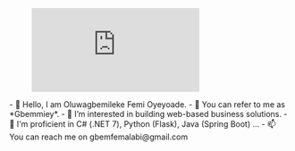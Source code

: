 <figure><embed src="https://wakatime.com/share/@ec224468-eccb-4718-b216-49afabd10de1/08b6b50c-882c-4bf3-8fd8-44f7d5ed58ef.svg"></embed></figure>
- 👋 Hello, I am Oluwagbemileke Femi Oyeyoade. 
- 👋 You can refer to me as *Gbemmiey*.
- 🌱 I’m interested in building web-based business solutions.
- 👀 I'm proficient in C# (.NET 7), Python (Flask), Java (Spring Boot) ...
- 📫 You can reach me on gbemfemalabi@gmail.com
